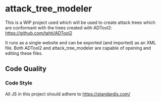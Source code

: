 # attack_tree_modeler

This is a WIP project used which will be used to create attack trees which are
conformant with the trees created with ADTool2: https://github.com/tahti/ADTool2

It runs as a single website and can be exported (and imported) as an XML file.
Both ADTool2 and attack_tree_modeler are capable of opening and editing these
files.


## Code Quality

### Code Style
All JS in this project should adhere to https://standardjs.com/
